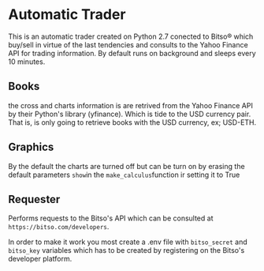 # Automatic Trader
This is an automatic trader created on Python 2.7 conected to Bitso® which buy/sell in virtue of the last tendencies and consults to the
Yahoo Finance API for trading information. By default runs on background and sleeps every 10 minutes.

## Books
the cross and charts information is are retrived from the Yahoo Finance API by their Python's library (yfinance).
Which is tide to the USD currency pair. That is, is only going to retrieve books with the USD currency, ex; USD-ETH. 

## Graphics
By the default the charts are turned off but can be turn on by erasing the default parameters `show`in the `make_calculus`function
ir setting it to True 

## Requester
Performs requests to the Bitso's API which can be consulted at `https://bitso.com/developers`.

In order to make it work you most create a .env file with `bitso_secret` and `bitso_key` variables 
which has to be created by registering on the Bitso's developer platform.